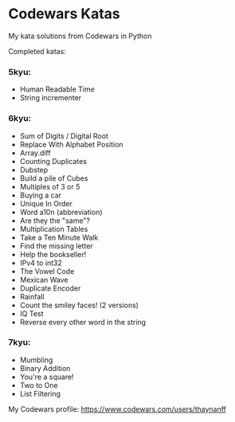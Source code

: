 # Codewars Katas
 My kata solutions from Codewars in Python

Completed katas:

### 5kyu:
- Human Readable Time
- String incrementer

### 6kyu:
- Sum of Digits / Digital Root
- Replace With Alphabet Position
- Array.diff
- Counting Duplicates
- Dubstep
- Build a pile of Cubes
- Multiples of 3 or 5
- Buying a car
- Unique In Order
- Word a10n (abbreviation)
- Are they the "same"?
- Multiplication Tables
- Take a Ten Minute Walk
- Find the missing letter
- Help the bookseller!
- IPv4 to int32
- The Vowel Code
- Mexican Wave
- Duplicate Encoder
- Rainfall
- Count the smiley faces! (2 versions)
- IQ Test
- Reverse every other word in the string


### 7kyu:
- Mumbling
- Binary Addition
- You're a square!
- Two to One
- List Filtering

My Codewars profile: https://www.codewars.com/users/thaynanff